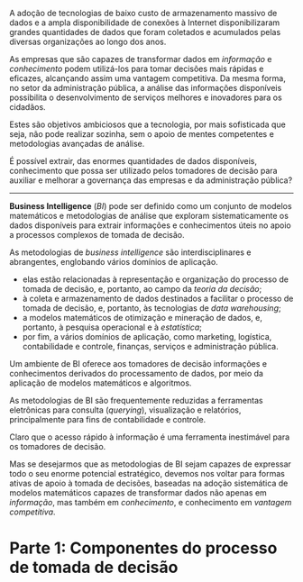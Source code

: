 A adoção de tecnologias de baixo custo de armazenamento massivo de dados e a ampla disponibilidade de conexões à Internet disponibilizaram grandes quantidades de dados que foram coletados e acumulados pelas diversas organizações ao longo dos anos.  

As empresas que são capazes de transformar dados em *informação* e *conhecimento* podem utilizá-los para tomar decisões mais rápidas e eficazes, alcançando assim uma vantagem competitiva. Da mesma forma, no setor da administração pública, a análise das informações disponíveis possibilita o desenvolvimento de serviços melhores e inovadores para os cidadãos.  

Estes são objetivos ambiciosos que a tecnologia, por mais sofisticada que seja, não pode realizar sozinha, sem o apoio de mentes competentes e metodologias avançadas de análise.

É possível extrair, das enormes quantidades de dados disponíveis, conhecimento que possa ser utilizado pelos tomadores de decisão para auxiliar e melhorar a governança das empresas e da administração pública?  

---
**Business Intelligence** (*BI*) pode ser definido como um conjunto de modelos matemáticos e metodologias de análise que exploram sistematicamente os dados disponíveis para extrair informações e conhecimentos úteis no apoio a processos complexos de tomada de decisão.

As metodologias de *business intelligence* são interdisciplinares e abrangentes, englobando vários domínios de aplicação.  

* elas estão relacionadas à representação e organização do processo de tomada de decisão, e, portanto, ao campo da *teoria da decisão*;
* à coleta e armazenamento de dados destinados a facilitar o processo de tomada de decisão, e, portanto, às tecnologias de *data warehousing*;
* a modelos matemáticos de otimização e mineração de dados, e, portanto, à pesquisa operacional e à *estatística*;
* por fim, a vários domínios de aplicação, como marketing, logística, contabilidade e controle, finanças, serviços e administração pública.

Um ambiente de BI oferece aos tomadores de decisão informações e conhecimentos derivados do processamento de dados, por meio da aplicação de modelos matemáticos e algoritmos.

As metodologias de BI são frequentemente reduzidas a ferramentas eletrônicas para consulta (*querying*), visualização e relatórios, principalmente para fins de contabilidade e controle.

Claro que o acesso rápido à informação é uma ferramenta inestimável para os tomadores de decisão.

Mas se desejarmos que as metodologias de BI sejam capazes de expressar todo o seu enorme potencial estratégico, devemos nos voltar para formas ativas de apoio à tomada de decisões, baseadas na adoção sistemática de modelos matemáticos capazes de transformar dados não apenas em *informação*, mas também em *conhecimento*, e conhecimento em *vantagem competitiva*.

# Parte 1: Componentes do processo de tomada de decisão
